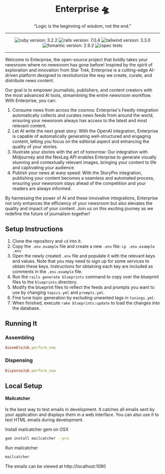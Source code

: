 <h1 align="center">Enterprise 🛸 </h1> 
<p align="center">“Logic is the beginning of wisdom, not the end.”</p>

----
<p align="center">
    <img alt="ruby version: 3.2.2" src="https://img.shields.io/badge/Ruby-3.2.2-brightgreen" />
    <img alt="rails version: 7.0.4" src="https://img.shields.io/badge/Rails-7.0.4-brightgreen" />
    <img alt="tailwind version: 3.3.0" src="https://img.shields.io/badge/Tailwind-3.3.0-blue" />
    <img alt="fomantic version: 2.9.2" src="https://img.shields.io/badge/Fomantic-2.9.2-blue" />
    <img alt="rspec tests" src="https://github.com/realstorypro/enterprise/actions/workflows/ruby_on_rails.yml/badge.svg" />
</p>

----

Welcome to Enterprise, the open-source project that boldly takes your newsroom where no newsroom has gone before! Inspired by the spirit of exploration and innovation from Star Trek, Enterprise is a cutting-edge AI-driven platform designed to revolutionize the way we create, curate, and distribute news content.

Our goal is to empower journalists, publishers, and content creators with the most advanced AI tools, streamlining the entire newsroom workflow. With Enterprise, you can:

1. Consume news from across the cosmos: Enterprise's Feedly integration automatically collects and curates news feeds from around the world, ensuring your newsroom always has access to the latest and most relevant content.
2. Let AI write the next great story: With the OpenAI integration, Enterprise is capable of automatically generating well-structured and engaging content, letting you focus on the editorial aspect and enhancing the quality of your stories.
3. Illustrate your stories with the art of tomorrow: Our integration with Midjourney and the NexLeg API enables Enterprise to generate visually stunning and contextually relevant images, bringing your content to life and captivating your audience.
4. Publish your news at warp speed: With the StoryPro integration, publishing your content becomes a seamless and automated process, ensuring your newsroom stays ahead of the competition and your readers are always informed.
 
By harnessing the power of AI and these innovative integrations, Enterprise not only enhances the efficiency of your newsroom but also elevates the quality and impact of your content. Join us on this exciting journey as we redefine the future of journalism together!

## Setup Instructions
1. Clone the repository and `cd` into it.
2. Copy the `.env.example` file and create a new `.env` file: `cp .env.example .env`
3. Open the newly created `.env` file and populate it with the relevant keys and values. Note that you may need to sign up for some services to obtain these keys. Instructions for obtaining each key are included as comments in the `.env.example` file.
4. Run the `rails generate blueprints` command to copy over the blueprint files to the `blueprints` directory.
5. Modify the blueprint files to reflect the feeds and prompts you want to use by changing `topics.yml` and `prompts.yml`.
6. Fine tune topic generation by excluding unwanted tags in `tunings.yml`.
7. When finished, execute `rake blueprints:update` to load the changes into the database.





## Running It

### Assembling

```ruby
AssembleJob.perform_now
```

### Dispensing
```ruby
DispenseJob.perform_now
```


## Local Setup

#### Mailcatcher
Is the best way to test emails in development. It catches all emails sent by your application and displays them in a web interface. You can also use it to test HTML emails during development.

Install mailcatcher gem on OSX
```bash
gem install mailcatcher --pre
```

Run mailcatcher
```bash
mailcatcher
```

The emails can be viewed at http://localhost:1080